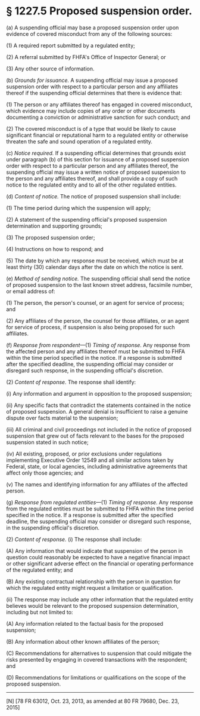 # § 1227.5   Proposed suspension order.

(a) A suspending official may base a proposed suspension order upon evidence of covered misconduct from any of the following sources:


(1) A required report submitted by a regulated entity;


(2) A referral submitted by FHFA's Office of Inspector General; or


(3) Any other source of information.


(b) *Grounds for issuance.* A suspending official may issue a proposed suspension order with respect to a particular person and any affiliates thereof if the suspending official determines that there is evidence that:


(1) The person or any affiliates thereof has engaged in covered misconduct, which evidence may include copies of any order or other documents documenting a conviction or administrative sanction for such conduct; and


(2) The covered misconduct is of a type that would be likely to cause significant financial or reputational harm to a regulated entity or otherwise threaten the safe and sound operation of a regulated entity.


(c) *Notice required.* If a suspending official determines that grounds exist under paragraph (b) of this section for issuance of a proposed suspension order with respect to a particular person and any affiliates thereof, the suspending official may issue a written notice of proposed suspension to the person and any affiliates thereof, and shall provide a copy of such notice to the regulated entity and to all of the other regulated entities.


(d) *Content of notice.* The notice of proposed suspension shall include:


(1) The time period during which the suspension will apply;


(2) A statement of the suspending official's proposed suspension determination and supporting grounds;


(3) The proposed suspension order;


(4) Instructions on how to respond; and


(5) The date by which any response must be received, which must be at least thirty (30) calendar days after the date on which the notice is sent.


(e) *Method of sending notice.* The suspending official shall send the notice of proposed suspension to the last known street address, facsimile number, or email address of:


(1) The person, the person's counsel, or an agent for service of process; and


(2) Any affiliates of the person, the counsel for those affiliates, or an agent for service of process, if suspension is also being proposed for such affiliates.


(f) *Response from respondent*—(1) *Timing of response.* Any response from the affected person and any affiliates thereof must be submitted to FHFA within the time period specified in the notice. If a response is submitted after the specified deadline, the suspending official may consider or disregard such response, in the suspending official's discretion.


(2) *Content of response.* The response shall identify:


(i) Any information and argument in opposition to the proposed suspension;


(ii) Any specific facts that contradict the statements contained in the notice of proposed suspension. A general denial is insufficient to raise a genuine dispute over facts material to the suspension;


(iii) All criminal and civil proceedings not included in the notice of proposed suspension that grew out of facts relevant to the bases for the proposed suspension stated in such notice;


(iv) All existing, proposed, or prior exclusions under regulations implementing Executive Order 12549 and all similar actions taken by Federal, state, or local agencies, including administrative agreements that affect only those agencies; and


(v) The names and identifying information for any affiliates of the affected person.


(g) *Response from regulated entities*—(1) *Timing of response.* Any response from the regulated entities must be submitted to FHFA within the time period specified in the notice. If a response is submitted after the specified deadline, the suspending official may consider or disregard such response, in the suspending official's discretion.


(2) *Content of response.* (i) The response shall include:


(A) Any information that would indicate that suspension of the person in question could reasonably be expected to have a negative financial impact or other significant adverse effect on the financial or operating performance of the regulated entity; and


(B) Any existing contractual relationship with the person in question for which the regulated entity might request a limitation or qualification.


(ii) The response may include any other information that the regulated entity believes would be relevant to the proposed suspension determination, including but not limited to:


(A) Any information related to the factual basis for the proposed suspension;


(B) Any information about other known affiliates of the person;


(C) Recommendations for alternatives to suspension that could mitigate the risks presented by engaging in covered transactions with the respondent; and


(D) Recommendations for limitations or qualifications on the scope of the proposed suspension.



---

[N] [78 FR 63012, Oct. 23, 2013, as amended at 80 FR 79680, Dec. 23, 2015]




